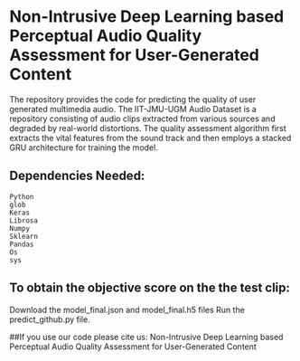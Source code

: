 # Non-Intrusive Deep Learning based Perceptual Audio Quality Assessment for User-Generated Content

The repository provides the code for predicting the quality of user generated multimedia audio.
The IIT-JMU-UGM Audio Dataset is a repository consisting of audio clips extracted from various sources and degraded by real-world distortions.
The quality assessment algorithm first extracts the vital features from the sound track and then employs a stacked GRU architecture for training the model.

## Dependencies Needed:

    Python
    glob
    Keras
    Librosa
    Numpy
    Sklearn
    Pandas
    Os
    sys
    
  ## To obtain the objective score on the the test clip:
  Download the model_final.json and model_final.h5 files
  Run the predict_github.py file.
  
  ##If you use our code please cite us:
  Non-Intrusive Deep Learning based Perceptual Audio Quality Assessment for User-Generated Content 
  




